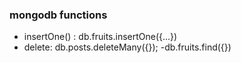 ### mongodb functions
- insertOne() : db.fruits.insertOne({...})
- delete: db.posts.deleteMany({});
-db.fruits.find({})